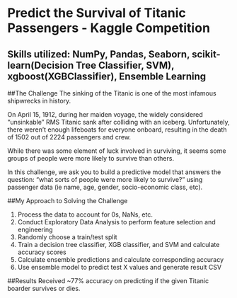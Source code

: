 # Predict the Survival of Titanic Passengers - Kaggle Competition

## Skills utilized: NumPy, Pandas, Seaborn, scikit-learn(Decision Tree Classifier, SVM), xgboost(XGBClassifier), Ensemble Learning

##The Challenge
The sinking of the Titanic is one of the most infamous shipwrecks in history.

On April 15, 1912, during her maiden voyage, the widely considered “unsinkable” RMS Titanic sank after colliding with an iceberg. Unfortunately, there weren’t enough lifeboats for everyone onboard, resulting in the death of 1502 out of 2224 passengers and crew.

While there was some element of luck involved in surviving, it seems some groups of people were more likely to survive than others.

In this challenge, we ask you to build a predictive model that answers the question: “what sorts of people were more likely to survive?” using passenger data (ie name, age, gender, socio-economic class, etc).

##My Approach to Solving the Challenge
1. Process the data to account for 0s, NaNs, etc. 
2. Conduct Exploratory Data Analysis to perform feature selection and engineering
3. Randomly choose a train/test split
4. Train a decision tree classifier, XGB classifier, and SVM and calculate accuracy scores
5. Calculate ensemble predictions and calculate corresponding accuracy 
6. Use ensemble model to predict test X values and generate result CSV

##Results
Received ~77% accuracy on predicting if the given Titanic boarder survives or dies. 
